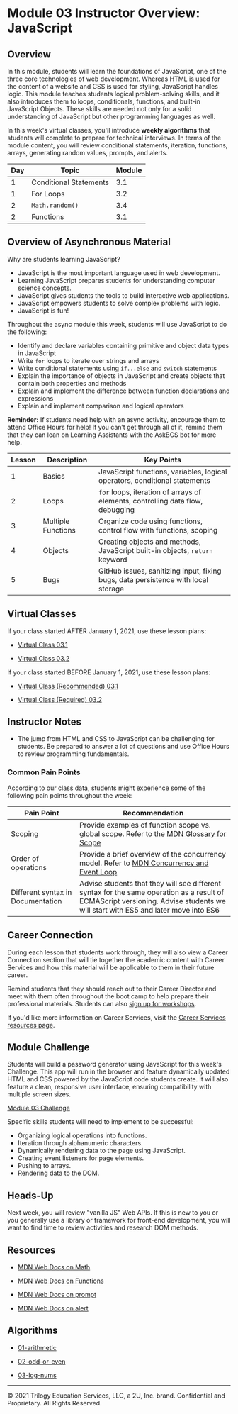 # Module 03 Instructor Overview: JavaScript

## Overview

In this module, students will learn the foundations of JavaScript, one of the three core technologies of web development. Whereas HTML is used for the content of a website and CSS is used for styling, JavaScript handles logic. This module teaches students logical problem-solving skills, and it also introduces them to loops, conditionals, functions, and built-in JavaScript Objects. These skills are needed not only for a solid understanding of JavaScript but other programming languages as well.

In this week's virtual classes, you'll introduce **weekly algorithms** that students will complete to prepare for technical interviews. In terms of the module content, you will review conditional statements, iteration, functions, arrays, generating random values, prompts, and alerts.

| Day | Topic                  | Module |
| --- | ---------------------- | ------ |
| 1   | Conditional Statements | 3.1    |
| 1   | For Loops              | 3.2    |
| 2   | `Math.random()`        | 3.4    |
| 2   | Functions              | 3.1    |

## Overview of Asynchronous Material

Why are students learning JavaScript?

* JavaScript is the most important language used in web development.
* Learning JavaScript prepares students for understanding computer science concepts.
* JavaScript gives students the tools to build interactive web applications.
* JavaScript empowers students to solve complex problems with logic.
* JavaScript is fun!

Throughout the async module this week, students will use JavaScript to do the following:

* Identify and declare variables containing primitive and object data types in JavaScript
* Write `for` loops to iterate over strings and arrays
* Write conditional statements using `if...else` and `switch` statements
* Explain the importance of objects in JavaScript and create objects that contain both properties and methods
* Explain and implement the difference between function declarations and expressions
* Explain and implement comparison and logical operators

**Reminder:** If students need help with an async activity, encourage them to attend Office Hours for help! If you can’t get through all of it, remind them that they can lean on Learning Assistants with the AskBCS bot for more help.

| Lesson | Description        | Key Points                                                                        |
| ------ | ------------------ | --------------------------------------------------------------------------------- |
| 1      | Basics             | JavaScript functions, variables, logical operators, conditional statements        |
| 2      | Loops              | `for` loops, iteration of arrays of elements, controlling data flow, debugging    |
| 3      | Multiple Functions | Organize code using functions, control flow with functions, scoping               |
| 4      | Objects            | Creating objects and methods, JavaScript built-in objects, `return` keyword       |
| 5      | Bugs               | GitHub issues, sanitizing input, fixing bugs, data persistence with local storage |

## Virtual Classes

If your class started AFTER January 1, 2021, use these lesson plans:

* [Virtual Class 03.1](./03.1-REQUIRED.md)

* [Virtual Class 03.2](./03.2-REQUIRED.md)

If your class started BEFORE January 1, 2021, use these lesson plans:

* [Virtual Class (Recommended) 03.1](./03.1-RECOMMENDED.md)

* [Virtual Class (Required) 03.2](./03.2-REQUIRED.md)

## Instructor Notes

* The jump from HTML and CSS to JavaScript can be challenging for students. Be prepared to answer a lot of questions and use Office Hours to review programming fundamentals.

### Common Pain Points

According to our class data, students might experience some of the following pain points throughout the week:

| Pain Point                        | Recommendation                                                                                                                                                                  |
| --------------------------------- | ------------------------------------------------------------------------------------------------------------------------------------------------------------------------------- |
| Scoping                           | Provide examples of function scope vs. global scope. Refer to the [MDN Glossary for Scope](https://developer.mozilla.org/en-US/docs/Glossary/Scope)                                 |
| Order of operations               | Provide a brief overview of the concurrency model. Refer to [MDN Concurrency and Event Loop](https://developer.mozilla.org/en-US/docs/Web/JavaScript/EventLoop)                 |
| Different syntax in Documentation | Advise students that they will see different syntax for the same operation as a result of ECMAScript versioning. Advise students we will start with ES5 and later move into ES6 |

## Career Connection

During each lesson that students work through, they will also view a Career Connection section that will tie together the academic content with Career Services and how this material will be applicable to them in their future career.

Remind students that they should reach out to their Career Director and meet with them often throughout the boot camp to help prepare their professional materials. Students can also [sign up for workshops](https://careerservicesonlineevents.splashthat.com/).

If you'd like more information on Career Services, visit the [Career Services resources page](https://mycareerspot.org/).

## Module Challenge

Students will build a password generator using JavaScript for this week's Challenge. This app will run in the browser and feature dynamically updated HTML and CSS powered by the JavaScript code students create. It will also feature a clean, responsive user interface, ensuring compatibility with multiple screen sizes.

[Module 03 Challenge](../../01-Class-Content/03-JavaScript/02-Challenge)

Specific skills students will need to implement to be successful:

* Organizing logical operations into functions.
* Iteration through alphanumeric characters.
* Dynamically rendering data to the page using JavaScript.
* Creating event listeners for page elements.
* Pushing to arrays.
* Rendering data to the DOM.

## Heads-Up

Next week, you will review "vanilla JS" Web APIs. If this is new to you or you generally use a library or framework for front-end development, you will want to find time to review activities and research DOM methods.

## Resources

* [MDN Web Docs on Math](https://developer.mozilla.org/en-US/docs/Web/JavaScript/Reference/Global_Objects/Math)

* [MDN Web Docs on Functions](https://developer.mozilla.org/en-US/docs/Web/JavaScript/Guide/Functions)

* [MDN Web Docs on prompt](https://developer.mozilla.org/en-US/docs/Web/API/Window/prompt)

* [MDN Web Docs on alert](https://developer.mozilla.org/en-US/docs/Web/API/Window/alert)

## Algorithms

* [01-arithmetic](../../01-Class-Content/03-JavaScript/03-Algorithms/01-arithmetic)

* [02-odd-or-even](../../01-Class-Content/03-JavaScript/03-Algorithms/02-odd-or-even)

* [03-log-nums](../../01-Class-Content/03-JavaScript/03-Algorithms/03-log-nums)

---
© 2021 Trilogy Education Services, LLC, a 2U, Inc. brand. Confidential and Proprietary. All Rights Reserved.
